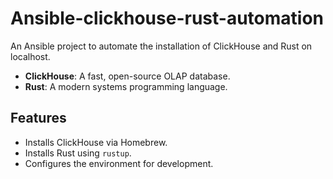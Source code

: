# Ansible-clickhouse-rust-automation
An Ansible project to automate the installation of ClickHouse and Rust on localhost.
- **ClickHouse**: A fast, open-source OLAP database.
- **Rust**: A modern systems programming language.

## Features
- Installs ClickHouse via Homebrew.
- Installs Rust using `rustup`.
- Configures the environment for development.
